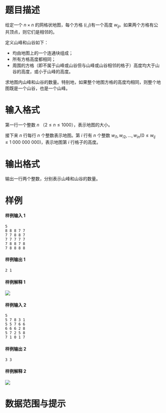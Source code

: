 
# 题目描述

给定一个 $n \times n$ 的网格状地图，每个方格 $(i,j)$有一个高度 $w_{ij}$。如果两个方格有公共顶点，则它们是相邻的。

定义山峰和山谷如下：
* 均由地图上的一个连通块组成；
* 所有方格高度都相同；
* 周围的方格（即不属于山峰或山谷但与山峰或山谷相邻的格子）高度均大于山谷的高度，或小于山峰的高度。

求地图内山峰和山谷的数量。特别地，如果整个地图方格的高度均相同，则整个地图既是一个山谷，也是一个山峰。

# 输入格式

第一行一个整数 $n$ （$2 \le n \le 1000$），表示地图的大小。

接下来 $n$ 行每行 $n$ 个整数表示地图。第 $i$ 行有 $n$ 个整数 $w_{i1}, w_{i2}, \ldots, w_{in} (0 \le w_{ij} \le 1\ 000\ 000\ 000)$，表示地图第 $i$ 行格子的高度。

# 输出格式

输出一行两个整数，分别表示山峰和山谷的数量。

# 样例

#### 样例输入 1
```plain
5
8 8 8 7 7
7 7 8 8 7
7 7 7 7 7
7 8 8 7 8
7 8 8 8 8
```

#### 样例输出 1
```plain
2 1
```

#### 样例解释 1
![](source/loj/2653/img/aHR0cHM6Ly9zemtvcHVsLmVkdS5wbC9wcm9ibGVtc2V0L3Byb2JsZW0vcmQ2SDA1RG04TUU3OXNPM1U5X2ZfZ2FfL3NpdGUvaW1hZ2VzL09JMTQvZ3J6emFkMS5naWY=.gif)

#### 样例输入 2
```plain
5
5 7 8 3 1
5 5 7 6 6
6 6 6 2 8
5 7 2 5 8
7 1 0 1 7
```

#### 样例输出 2
```plain
3 3
```

#### 样例解释 2
![](source/loj/2653/img/aHR0cHM6Ly9zemtvcHVsLmVkdS5wbC9wcm9ibGVtc2V0L3Byb2JsZW0vcmQ2SDA1RG04TUU3OXNPM1U5X2ZfZ2FfL3NpdGUvaW1hZ2VzL09JMTQvZ3J6emFkMi5naWY=.gif)

# 数据范围与提示



